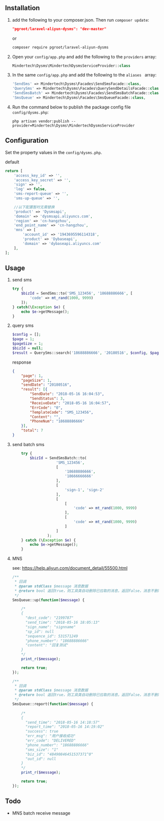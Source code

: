 ## Installation

1. add the following to your composer.json. Then run `composer update`:

    ```json
    "pgroot/laravel-aliyun-dysms": "dev-master"
    ```

    or

    ```bash
    composer require pgroot/laravel-aliyun-dysms
    ```

2. Open your `config/app.php` and add the following to the `providers` array:

    ```php
    Mindertech\Dysms\MindertechDysmsServiceProvider::class
    ```


3. In the same `config/app.php` and add the following to the `aliases ` array: 

    ```php
    'SendSms' => Mindertech\Dysms\Facades\SendSmsFacade::class,
    'QuerySms' => Mindertech\Dysms\Facades\QuerySendDetailsFacade::class,
    'SendSmsBatch' => Mindertech\Dysms\Facades\SendSmsBatchFacade::class,
    'SmsQueue' => Mindertech\Dysms\Facades\SmsQueueFacade::class,
    ```

4. Run the command below to publish the package config file `config/dysms.php`:

    ```shell
    php artisan vendor:publish --provider=Mindertech\Dysms\MindertechDysmsServiceProvider
    ```

## Configuration

Set the property values in the `config/dysms.php`.

default
```php
return [
    'access_key_id' => '',
    'access_key_secret' => '',
    'sign' => '',
    'log' => false,
    'sms-report-queue' => '',
    'sms-up-queue' => '',

    //以下配置暂时无需替换
    'product' => 'Dysmsapi',
    'domain' => 'dysmsapi.aliyuncs.com',
    'region' => 'cn-hangzhou',
    'end_point_name' => 'cn-hangzhou',
    'mns' => [
        'account_id' => '1943695596114318',
        'product' => 'Dybaseapi',
        'domain' => 'dybaseapi.aliyuncs.com'
    ],
];
```



## Usage


1. send sms

    ```php
    try {
        $bizId = SendSms::to('SMS_123456', '18688886666', [
            'code' => mt_rand(1000, 9999)
        ]);
    } catch(\Exception $e) {
        echo $e->getMessage();
    }
    ```

2. query sms 

    ```php 
    $config = [];
    $page = 1;
    $pageSize = 1;
    $bizId = null;
    $result = QuerySms::search('18688886666', '20180516', $config, $page, $pageSize, $bizId);
    ```

    response
    
    ```json
    {
        "page": 1,
        "pageSize": 1,
        "sendDate": "20180516",
        "result": [{
            "SendDate": "2018-05-16 16:04:53",
            "SendStatus": 3,
            "ReceiveDate": "2018-05-16 16:04:57",
            "ErrCode": "0",
            "TemplateCode": "SMS_123456",
            "Content": "",
            "PhoneNum": "18688886666"
        }],
        "total": 7
    }
    ```

3. send batch sms

    ```php 
        try {
            $bizId = SendSmsBatch::to(
                        'SMS_123456', 
                        [
                            '18688886666',
                            '18666666666'
                        ], 
                        [
                            'sign-1', 'sign-2'
                        ],
                        [
                            [
                                'code' => mt_rand(1000, 9999)
                            ],
                            [
                                'code' => mt_rand(1000, 9999)
                            ]
                        ]
                    );
        } catch (\Exception $e) {
            echo $e->getMessage();
        }
    ```

4. MNS

    see: https://help.aliyun.com/document_detail/55500.html

    ```php 
    /**
     * 回调
     * @param stdClass $message 消息数据
     * @return bool 返回true，则工具类自动删除已拉取的消息。返回false，消息不删除可以下次获取
     */
    SmsQueue::up(function($message) {
    
        /*
        {
          "dest_code": "2199787"
          "send_time": "2018-05-16 18:05:13"
          "sign_name": "signname"
          "sp_id": null
          "sequence_id": 531571249
          "phone_number": "18688886666"
          "content": "回复测试"
        }
        */
        print_r($message);
    
        return true;
    });
    ```

    ```php 
    /**
     * 回调
     * @param stdClass $message 消息数据
     * @return bool 返回true，则工具类自动删除已拉取的消息。返回false，消息不删除可以下次获取
     */
    SmsQueue::report(function($message) {
        
        /*
        {
          "send_time": "2018-05-16 14:18:57"
          "report_time": "2018-05-16 14:19:02"
          "success": true
          "err_msg": "用户接收成功"
          "err_code": "DELIVERED"
          "phone_number": "18688886666"
          "sms_size": "1"
          "biz_id": "48490846451537371^0"
          "out_id": null
        }
        */
        print_r($message);
    
        return true;
    });
    ```

## Todo

* MNS batch receive message